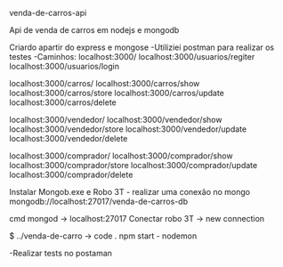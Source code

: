 venda-de-carros-api

Api de venda de carros em nodejs e mongodb

Criardo apartir do express e mongose
 -Utiliziei postman para realizar os testes
 -Caminhos:
localhost:3000/
localhost:3000/usuarios/regiter
localhost:3000/usuarios/login

localhost:3000/carros/
localhost:3000/carros/show
localhost:3000/carros/store
localhost:3000/carros/update
localhost:3000/carros/delete

localhost:3000/vendedor/
localhost:3000/vendedor/show
localhost:3000/vendedor/store
localhost:3000/vendedor/update
localhost:3000/vendedor/delete

localhost:3000/comprador/
localhost:3000/comprador/show
localhost:3000/comprador/store
localhost:3000/comprador/update
localhost:3000/comprador/delete

Instalar Mongob.exe e Robo 3T - realizar uma conexão no mongo mongodb://localhost:27017/venda-de-carros-db

cmd mongod -> localhost:27017
Conectar robo 3T -> new connection

$ ../venda-de-carro -> code .
npm start - nodemon

-Realizar tests no postaman